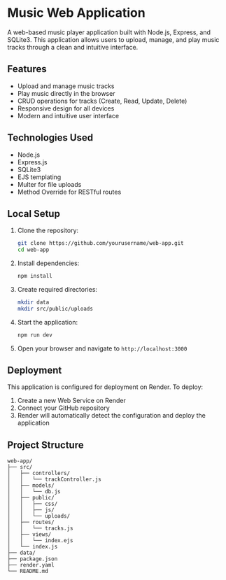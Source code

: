 # Music Web Application

A web-based music player application built with Node.js, Express, and SQLite3. This application allows users to upload, manage, and play music tracks through a clean and intuitive interface.

## Features

- Upload and manage music tracks
- Play music directly in the browser
- CRUD operations for tracks (Create, Read, Update, Delete)
- Responsive design for all devices
- Modern and intuitive user interface

## Technologies Used

- Node.js
- Express.js
- SQLite3
- EJS templating
- Multer for file uploads
- Method Override for RESTful routes

## Local Setup

1. Clone the repository:
   ```bash
   git clone https://github.com/yourusername/web-app.git
   cd web-app
   ```

2. Install dependencies:
   ```bash
   npm install
   ```

3. Create required directories:
   ```bash
   mkdir data
   mkdir src/public/uploads
   ```

4. Start the application:
   ```bash
   npm run dev
   ```

5. Open your browser and navigate to `http://localhost:3000`

## Deployment

This application is configured for deployment on Render. To deploy:

1. Create a new Web Service on Render
2. Connect your GitHub repository
3. Render will automatically detect the configuration and deploy the application

## Project Structure

```
web-app/
├── src/
│   ├── controllers/
│   │   └── trackController.js
│   ├── models/
│   │   └── db.js
│   ├── public/
│   │   ├── css/
│   │   ├── js/
│   │   └── uploads/
│   ├── routes/
│   │   └── tracks.js
│   ├── views/
│   │   └── index.ejs
│   └── index.js
├── data/
├── package.json
├── render.yaml
└── README.md
```
